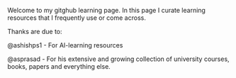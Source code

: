 Welcome to my gitghub learning page. In this page I curate learning resources that I frequently use or come across.


Thanks are due to:

@ashishps1 - For AI-learning resources

@asprasad - For his extensive and growing collection of university courses, books, papers and everything else.

